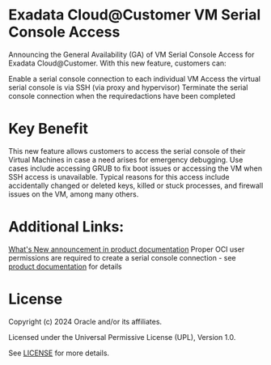 # Exadata Cloud@Customer VM Serial Console Access

Announcing the General Availability (GA) of VM Serial Console Access for Exadata Cloud@Customer. With this new feature, customers can:

Enable a serial console connection to each individual VM
Access the virtual serial console is via SSH (via proxy and hypervisor)
Terminate the serial console connection when the requiredactions have been completed

# Key Benefit

This new feature allows customers to access the serial console of their Virtual Machines in case a need arises for emergency debugging. Use cases include accessing GRUB to fix boot issues or accessing the VM when SSH access is unavailable. Typical reasons for this access include accidentally changed or deleted keys, killed or stuck processes, and firewall issues on the VM, among many others.

# Additional Links:

[What's New announcement in product documentation](https://docs.oracle.com/en/engineered-systems/exadata-cloud-at-customer/ecccm/ecc-whats-new-in-exadata-cloud-at-customer-gen2.html#GUID-303FAF7D-A607-4D3F-95BB-25A477E3F09A)
Proper OCI user permissions are required to create a serial console connection - see [product documentation](https://docs.oracle.com/en/engineered-systems/exadata-cloud-at-customer/ecccm/ecc-policy-details.html#GUID-CBEEA1B3-8CFC-4E9C-ACA8-6675F4582920) for details


# License

Copyright (c) 2024 Oracle and/or its affiliates.

Licensed under the Universal Permissive License (UPL), Version 1.0.

See [LICENSE](https://github.com/oracle-devrel/technology-engineering/blob/main/LICENSE) for more details.
